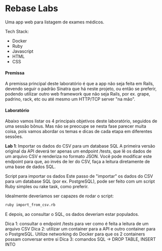# Rebase Labs
Uma app web para listagem de exames médicos.

Tech Stack:
- Docker
- Ruby
- Javascript
- HTML
- CSS

#### Premissa
A premissa principal deste laboratório é que a app não seja feita em Rails, devendo seguir o padrão Sinatra que há neste projeto, ou então se preferir, podendo utilizar outro web framework que não seja Rails, por ex. grape, padrino, rack, etc ou até mesmo um HTTP/TCP server "na mão".

#### Laboratório
Abaixo vamos listar os 4 principais objetivos deste laboratório, seguidos de uma sessão bônus. Mas não se preocupe se nesta fase parecer muita coisa, pois vamos abordar os temas e dicas de cada etapa em diferentes sessões.

**Lab 1**: Importar os dados do CSV para um database SQL
A primeira versão original da API deverá ter apenas um endpoint /tests, que lê os dados de um arquivo CSV e renderiza no formato JSON. Você pode modificar este endpoint para que, ao invés de ler do CSV, faça a leitura diretamente de uma base de dados SQL.

Script para importar os dados
Este passo de "importar" os dados do CSV para um database SQL (por ex. PostgreSQL), pode ser feito com um script Ruby simples ou rake task, como preferir.

Idealmente deveríamos ser capazes de rodar o script:

```bash
ruby import_from_csv.rb
```

E depois, ao consultar o SQL, os dados deveriam estar populados.

Dica 1: consultar o endpoint /tests para ver como é feita a leitura de um arquivo CSV
Dica 2: utilizar um container para a API e outro container para o PostgreSQL. Utilize networking do Docker para que os 2 containers possam conversar entre si
Dica 3: comandos SQL -> DROP TABLE, INSERT INTO
